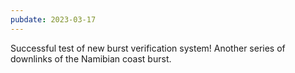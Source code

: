 ```yaml
---
pubdate: 2023-03-17
---
```


Successful test of new burst verification system!  Another series of downlinks of the Namibian coast burst.